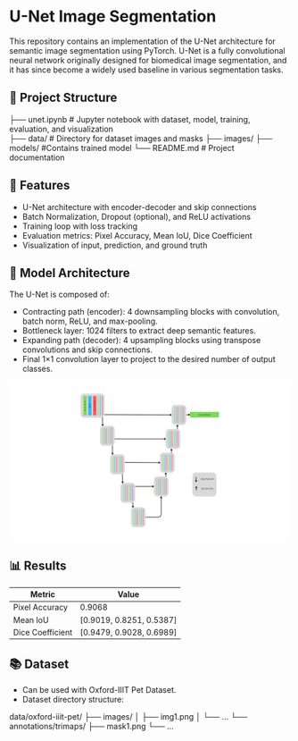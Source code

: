 # U-Net Image Segmentation

This repository contains an implementation of the U-Net architecture for semantic image segmentation using PyTorch. U-Net is a fully convolutional neural network originally designed for biomedical image segmentation, and it has since become a widely used baseline in various segmentation tasks.

## 📁 Project Structure

├── unet.ipynb # Jupyter notebook with dataset, model, training, evaluation, and visualization <br>
├── data/ # Directory for dataset images and masks
├── images/
├── models/ #Contains trained model
└── README.md # Project documentation

## 🚀 Features

- U-Net architecture with encoder-decoder and skip connections
- Batch Normalization, Dropout (optional), and ReLU activations
- Training loop with loss tracking
- Evaluation metrics: Pixel Accuracy, Mean IoU, Dice Coefficient
- Visualization of input, prediction, and ground truth

## 🧠 Model Architecture

The U-Net is composed of:

- Contracting path (encoder): 4 downsampling blocks with convolution, batch norm, ReLU, and max-pooling.
- Bottleneck layer: 1024 filters to extract deep semantic features.
- Expanding path (decoder): 4 upsampling blocks using transpose convolutions and skip connections.
- Final 1×1 convolution layer to project to the desired number of output classes.

![U-Net Architecture](./images/Architecture.png)

## 📊 Results

| Metric           | Value                    |
| ---------------- | ------------------------ |
| Pixel Accuracy   | 0.9068                   |
| Mean IoU         | [0.9019, 0.8251, 0.5387] |
| Dice Coefficient | [0.9479, 0.9028, 0.6989] |

## 📚 Dataset

- Can be used with Oxford-IIIT Pet Dataset.
- Dataset directory structure:

data/oxford-iiit-pet/
├── images/
│ ├── img1.png
│ └── ...
└── annotations/trimaps/
├── mask1.png
└── ...

